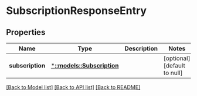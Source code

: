 # SubscriptionResponseEntry

## Properties

| Name             | Type                                           | Description | Notes                        |
| ---------------- | ---------------------------------------------- | ----------- | ---------------------------- |
| **subscription** | [***::models::Subscription**](Subscription.md) |             | [optional] [default to null] |

[[Back to Model list]](../README.md#documentation-for-models) [[Back to API list]](../README.md#documentation-for-api-endpoints) [[Back to README]](../README.md)
